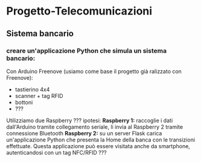 # Progetto-Telecomunicazioni

## Sistema bancario
### creare un'applicazione Python che simula un sistema bancario:
Con Arduino Freenove (usiamo come base il progetto già ralizzato con Freenove):
 - tastierino 4x4
 - scanner + tag RFID
 - bottoni
 - ???

Utilizziamo due Raspberry ???
ipotesi:
**Raspberry 1:** raccoglie i dati dall'Arduino tramite collegamento seriale, li invia al Raspberry 2 tramite connessione Bluetooth
**Raspberry 2:** su un server Flask carica un'applicazione Python che presenta la Home della banca con le transizioni effettuate. 
Questa applicazione può essere visitata anche da smartphone, autenticandosi con un tag NFC/RFID ???
